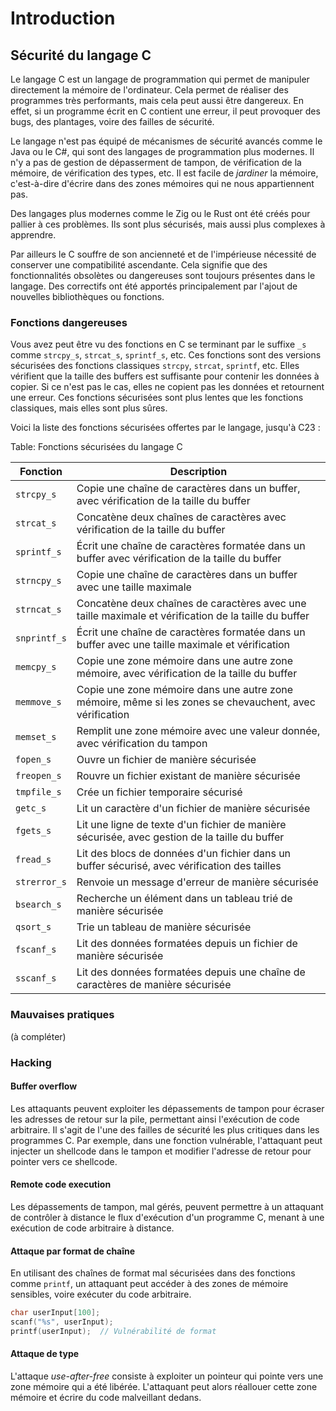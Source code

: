 # Introduction

## Sécurité du langage C

Le langage C est un langage de programmation qui permet de manipuler directement la mémoire de l'ordinateur. Cela permet de réaliser des programmes très performants, mais cela peut aussi être dangereux. En effet, si un programme écrit en C contient une erreur, il peut provoquer des bugs, des plantages, voire des failles de sécurité.

Le langage n'est pas équipé de mécanismes de sécurité avancés comme le Java ou le C#, qui sont des langages de programmation plus modernes. Il n'y a pas de gestion de dépasserment de tampon, de vérification de la mémoire, de vérification des types, etc. Il est facile de *jardiner* la mémoire, c'est-à-dire d'écrire dans des zones mémoires qui ne nous appartiennent pas.

Des langages plus modernes comme le Zig ou le Rust ont été créés pour pallier à ces problèmes. Ils sont plus sécurisés, mais aussi plus complexes à apprendre.

Par ailleurs le C souffre de son ancienneté et de l'impérieuse nécessité de conserver une compatibilité ascendante. Cela signifie que des fonctionnalités obsolètes ou dangereuses sont toujours présentes dans le langage. Des correctifs ont été apportés principalement par l'ajout de nouvelles bibliothèques ou fonctions.

### Fonctions dangereuses

Vous avez peut être vu des fonctions en C se terminant par le suffixe `_s` comme `strcpy_s`, `strcat_s`, `sprintf_s`, etc. Ces fonctions sont des versions sécurisées des fonctions classiques `strcpy`, `strcat`, `sprintf`, etc. Elles vérifient que la taille des buffers est suffisante pour contenir les données à copier. Si ce n'est pas le cas, elles ne copient pas les données et retournent une erreur. Ces fonctions sécurisées sont plus lentes que les fonctions classiques, mais elles sont plus sûres.

Voici la liste des fonctions sécurisées offertes par le langage, jusqu'à C23 :

Table: Fonctions sécurisées du langage C

| Fonction     | Description                                                                                             |
| ------------ | ------------------------------------------------------------------------------------------------------- |
| `strcpy_s`   | Copie une chaîne de caractères dans un buffer, avec vérification de la taille du buffer                 |
| `strcat_s`   | Concatène deux chaînes de caractères avec vérification de la taille du buffer                           |
| `sprintf_s`  | Écrit une chaîne de caractères formatée dans un buffer avec vérification de la taille du buffer         |
| `strncpy_s`  | Copie une chaîne de caractères dans un buffer avec une taille maximale                                  |
| `strncat_s`  | Concatène deux chaînes de caractères avec une taille maximale et vérification de la taille du buffer    |
| `snprintf_s` | Écrit une chaîne de caractères formatée dans un buffer avec une taille maximale et vérification         |
| `memcpy_s`   | Copie une zone mémoire dans une autre zone mémoire, avec vérification de la taille du buffer            |
| `memmove_s`  | Copie une zone mémoire dans une autre zone mémoire, même si les zones se chevauchent, avec vérification |
| `memset_s`   | Remplit une zone mémoire avec une valeur donnée, avec vérification du tampon                            |
| `fopen_s`    | Ouvre un fichier de manière sécurisée                                                                   |
| `freopen_s`  | Rouvre un fichier existant de manière sécurisée                                                         |
| `tmpfile_s`  | Crée un fichier temporaire sécurisé                                                                     |
| `getc_s`     | Lit un caractère d'un fichier de manière sécurisée                                                      |
| `fgets_s`    | Lit une ligne de texte d'un fichier de manière sécurisée, avec gestion de la taille du buffer           |
| `fread_s`    | Lit des blocs de données d'un fichier dans un buffer sécurisé, avec vérification des tailles            |
| `strerror_s` | Renvoie un message d'erreur de manière sécurisée                                                        |
| `bsearch_s`  | Recherche un élément dans un tableau trié de manière sécurisée                                          |
| `qsort_s`    | Trie un tableau de manière sécurisée                                                                    |
| `fscanf_s`   | Lit des données formatées depuis un fichier de manière sécurisée                                        |
| `sscanf_s`   | Lit des données formatées depuis une chaîne de caractères de manière sécurisée                          |

### Mauvaises pratiques

(à compléter)

### Hacking

#### Buffer overflow

Les attaquants peuvent exploiter les dépassements de tampon pour écraser les adresses de retour sur la pile, permettant ainsi l'exécution de code arbitraire. Il s'agit de l'une des failles de sécurité les plus critiques dans les programmes C. Par exemple, dans une fonction vulnérable, l'attaquant peut injecter un shellcode dans le tampon et modifier l'adresse de retour pour pointer vers ce shellcode.

#### Remote code execution

Les dépassements de tampon, mal gérés, peuvent permettre à un attaquant de contrôler à distance le flux d'exécution d'un programme C, menant à une exécution de code arbitraire à distance.

#### Attaque par format de chaîne

En utilisant des chaînes de format mal sécurisées dans des fonctions comme `printf`, un attaquant peut accéder à des zones de mémoire sensibles, voire exécuter du code arbitraire.

```c
char userInput[100];
scanf("%s", userInput);
printf(userInput);  // Vulnérabilité de format
```

#### Attaque de type

L'attaque *use-after-free* consiste à exploiter un pointeur qui pointe vers une zone mémoire qui a été libérée. L'attaquant peut alors réallouer cette zone mémoire et écrire du code malveillant dedans.
